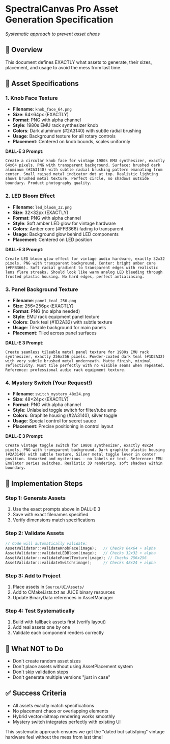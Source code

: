 # SpectralCanvas Pro Asset Generation Specification
*Systematic approach to prevent asset chaos*

## 🎯 Overview
This document defines EXACTLY what assets to generate, their sizes, placement, and usage to avoid the mess from last time.

## 📐 Asset Specifications

### 1. Knob Face Texture
- **Filename**: `knob_face_64.png`  
- **Size**: 64×64px (EXACTLY)
- **Format**: PNG with alpha channel
- **Style**: 1980s EMU rack synthesizer knob
- **Colors**: Dark aluminum (#2A3140) with subtle radial brushing
- **Usage**: Background texture for all rotary controls
- **Placement**: Centered on knob bounds, scales uniformly

**DALL-E 3 Prompt**:
```
Create a circular knob face for vintage 1980s EMU synthesizer, exactly 64x64 pixels, PNG with transparent background. Surface: brushed dark aluminum (#2A3140) with subtle radial brushing pattern emanating from center. Small raised metal indicator dot at top. Realistic lighting shows brushed metal texture. Perfect circle, no shadows outside boundary. Product photography quality.
```

### 2. LED Bloom Effect
- **Filename**: `led_bloom_32.png`
- **Size**: 32×32px (EXACTLY) 
- **Format**: PNG with alpha channel
- **Style**: Soft amber LED glow for vintage hardware
- **Colors**: Amber core (#FFB366) fading to transparent
- **Usage**: Background glow behind LED components
- **Placement**: Centered on LED position

**DALL-E 3 Prompt**:
```
Create LED bloom glow effect for vintage audio hardware, exactly 32x32 pixels, PNG with transparent background. Center: bright amber core (#FFB366). Soft radial gradient to transparent edges with realistic lens flare streaks. Should look like warm analog LED bleeding through frosted plastic housing. No hard edges, perfect antialiasing.
```

### 3. Panel Background Texture  
- **Filename**: `panel_teal_256.png`
- **Size**: 256×256px (EXACTLY)
- **Format**: PNG (no alpha needed)
- **Style**: EMU rack equipment panel texture
- **Colors**: Dark teal (#1D2A32) with subtle texture
- **Usage**: Tileable background for main panels
- **Placement**: Tiled across panel surfaces

**DALL-E 3 Prompt**:
```
Create seamless tileable metal panel texture for 1980s EMU rack synthesizer, exactly 256x256 pixels. Powder-coated dark teal (#1D2A32) with very subtle brushed metal underneath. Matte finish, minimal reflectivity. Must tile perfectly with no visible seams when repeated. Reference: professional audio rack equipment texture.
```

### 4. Mystery Switch (Your Request!)
- **Filename**: `switch_mystery_48x24.png`
- **Size**: 48×24px (EXACTLY)
- **Format**: PNG with alpha channel  
- **Style**: Unlabeled toggle switch for filter/tube amp
- **Colors**: Graphite housing (#2A3140), silver toggle
- **Usage**: Special control for secret sauce
- **Placement**: Precise positioning in control layout

**DALL-E 3 Prompt**:
```
Create vintage toggle switch for 1980s synthesizer, exactly 48x24 pixels, PNG with transparent background. Dark graphite plastic housing (#2A3140) with subtle texture. Silver metal toggle lever in center position. Unmarked and mysterious - no labels or text. Reference: EMU Emulator series switches. Realistic 3D rendering, soft shadows within boundary.
```

## 🔧 Implementation Steps

### Step 1: Generate Assets
1. Use the exact prompts above in DALL-E 3
2. Save with exact filenames specified
3. Verify dimensions match specifications

### Step 2: Validate Assets
```cpp
// Code will automatically validate:
AssetValidator::validateKnobFace(image);   // Checks 64x64 + alpha
AssetValidator::validateLEDBloom(image);   // Checks 32x32 + alpha  
AssetValidator::validatePanelTexture(image); // Checks 256x256
AssetValidator::validateSwitch(image);     // Checks 48x24 + alpha
```

### Step 3: Add to Project
1. Place assets in `Source/UI/Assets/`
2. Add to CMakeLists.txt as JUCE binary resources
3. Update BinaryData references in AssetManager

### Step 4: Test Systematically
1. Build with fallback assets first (verify layout)
2. Add real assets one by one
3. Validate each component renders correctly

## 🚫 What NOT to Do
- Don't create random asset sizes
- Don't place assets without using AssetPlacement system
- Don't skip validation steps
- Don't generate multiple versions "just in case"

## ✅ Success Criteria
- All assets exactly match specifications
- No placement chaos or overlapping elements  
- Hybrid vector+bitmap rendering works smoothly
- Mystery switch integrates perfectly with existing UI

This systematic approach ensures we get the "dated but satisfying" vintage hardware feel without the mess from last time!